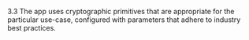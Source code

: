 3.3 The app uses cryptographic primitives that are appropriate for the particular use-case, configured with parameters that adhere to industry best practices.